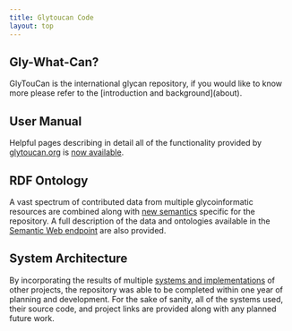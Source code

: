 ```yaml
---
title: Glytoucan Code
layout: top
---
```

<h2><a class="anchor" href="#intro" aria-hidden="true"></a>Gly-What-Can?</h2>
GlyTouCan is the international glycan repository, if you would like to know more please refer to the [introduction and background](about).

<h2><a class="anchor" href="#manual" aria-hidden="true"></a>User Manual</h2>

Helpful pages describing in detail all of the functionality provided by [glytoucan.org](http://www.glytoucan.org) is [now available](manual).

<h2><a class="anchor" href="#rdf-ontology" aria-hidden="true"></a>RDF Ontology</h2>

A vast spectrum of contributed data from multiple glycoinformatic resources are combined along with [new semantics](rdf-ontology) specific for the repository.  A full description of the data and ontologies available in the [Semantic Web endpoint](http://ts.glytoucan.org) are also provided.

<h2><a class="anchor" href="#system-architecture" aria-hidden="true"></a>System Architecture</h2>

By incorporating the results of multiple [systems and implementations](system) of other projects, the repository was able to be completed within one year of planning and development.  For the sake of sanity, all of the systems used, their source code, and project links are provided along with any planned future work.
